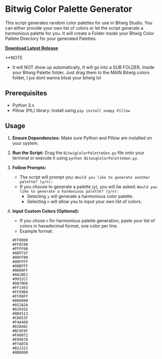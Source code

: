 # Bitwig Color Palette Generator

This script generates random color palettes for use in Bitwig Studio. You can either provide your own list of colors or let the script generate a harmonious palette for you.
It will create a Folder inside your Bitwig Color Pallete Directory for your generated Palettes.

[**Download Latest Release**](https://github.com/DerpcatMusic/bitwigcolorpalletegen/releases/latest/download/BitwigColorPaletteGenV1.py)

**NOTE
 * It will NOT show up automatically, It will go into a SUB FOLDER, Inside your Bitwig Palette folder, Just drag them to the MAIN Bitwig colors folder, I jus dont wanna bloat your bitwig lol

## Prerequisites

* Python 3.x
* Pillow (PIL) library: Install using `pip install numpy Pillow`

## Usage

1.  **Ensure Dependencies:** Make sure Python and Pillow are installed on your system.
2.  **Run the Script:** Drag the `BitwigColorPaletteGen.py` file onto your terminal or execute it using `python BitwigColorPaletteGen.py`.
3.  **Follow Prompts:**
    * The script will prompt you: `Would you like to generate another palette? (y/n):`
    * If you choose to generate a palette (`y`), you will be asked: `Would you like to generate a harmonious palette? (y/n):`
        * Selecting `y` will generate a harmonious color palette.
        * Selecting `n` will allow you to input your own list of colors.
4.  **Input Custom Colors (Optional):**
    * If you chose `n` for harmonious palette generation, paste your list of colors in hexadecimal format, one color per line.
    * Example format:

    ```
    #FF0000
    #FF8C00
    #FFFF00
    #ADFF2F
    #00FF00
    #00FFFF
    #00BFFF
    #0000FF
    #8A2BE2
    #9932CC
    #DA70D6
    #FF1493
    #FF69B4
    #FF00FF
    #800080
    #A52A2A
    #D2691E
    #8B4513
    #CD853F
    #F4A460
    #D2B48C
    #BC8F8F
    #FA8072
    #E9967A
    #FFA07A
    #B22222
    #8B0000
    ```
